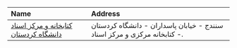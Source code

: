 | Name                                                                                                                 | Address                                                                  |
|:---------------------------------------------------------------------------------------------------------------------|:-------------------------------------------------------------------------|
| [كتابخانه و مركز اسناد دانشگاه كردستان](https://lib.ir/fa/library/435/كتابخانه-و-مركز-اسناد-دانشگاه-كردستان/search/) | سنندج - خیابان پاسداران - دانشگاه كردستان - كتابخانه مركزی و مركز اسناد. |